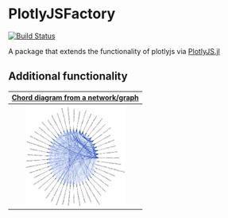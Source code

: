 # PlotlyJSFactory

[![Build Status](https://travis-ci.org/mirestrepo/PlotlyJSFactory.jl.svg?branch=master)](https://travis-ci.org/mirestrepo/PlotlyJSFactory.jl)

A package that extends the functionality of plotlyjs via [PlotlyJS.jl](https://github.com/sglyon/PlotlyJS.jl)

## Additional functionality

| [Chord diagram from a network/graph](http://nbviewer.jupyter.org/github/mirestrepo/PlotlyJSFactory.jl/blob/master/examples/chord_plot.ipynb)|
|:-----------------:|
| [<img src="./figures/cocurrence_graph_epilepsy.png" alt="Drawing" style="width: 200px;"/>](http://nbviewer.jupyter.org/github/mirestrepo/PlotlyJSFactory.jl/blob/master/examples/chord_plot.ipynb)| 